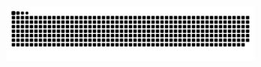 ![github contribution grid snake animation](https://raw.githubusercontent.com/tcmiku/tcmiku/output/github-contribution-grid-snake-dark.svg#gh-dark-mode-only)

